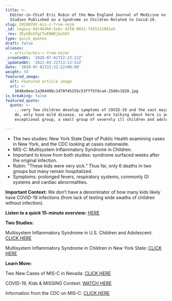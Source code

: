 ```yaml
---
title: >-
  Editor-in-Chief Eric Rubin of the New England Journal of Medicine on Two
  Studies Published on a Syndrome in Children Related to Covid-19.
slug: 20200701-mis-c-from-nejm
_id: legacy-8dc4b4b6-5e6c-4258-8021-7d25221081eb
_rev: ZEyhBiGfgCfwE8WOjbuSbY
type: quick_quotes
draft: false
aliases:
  - article/mis-c-from-nejm/
_createdAt: '2020-07-01T22:22:22Z'
_updatedAt: '2021-03-22T13:12:52Z'
date: '2020-07-01T22:22:22+00:00'
weight: 50
featured_image:
  alt: Featured article image
  url: >-
    1646e8eac1a30449bc1d78f45155c53fff5fdca4-2560x1920.jpg
is_breaking: false
featured_quote:
  quote: >-
    ...very few children develop symptoms of COVID-19 and the vast majority who
    do, only have mild disease, so what we are talking about here is an
    exceptional group, a small group of severely ill children and adolescents.

---
```

* The two studies: New York State Dept of Public Health examining cases in New York, and the CDC looking at cases nationwide.
* MIS-C: Multisystem Inflammatory Syndrome in Children.
* Important to know from both studies: syndrome surfaced weeks after the original infection.
* Rubin: “These kids were very sick.” Thus far, only 6 deaths in two groups but many remain hospitalized.
* Symptoms: prolonged fevers, respiratory systems, commonly GI systems and cardiac abnormalities.

**Important Context:** We don’t have a denominator of how many kids likely have COVID-19 infections (from lack of testing wide swaths of children without infection).

**Listen to a quick 15-minute overview:** [HERE](https://www.nejm.org/action/showMediaPlayer?doi=10.1056%2FNEJMdo005808&aid=10.1056%2FNEJMe2024117&area=)

**Two Studies:**

Multisystem Inflammatory Syndrome in U.S. Children and Adolescent: [CLICK HERE](https://www.nejm.org/doi/full/10.1056/NEJMoa2021680?query=recirc_curatedRelated_article)

Multisystem Inflammatory Syndrome in Children in New York State: [CLICK HERE](https://www.nejm.org/doi/full/10.1056/NEJMoa2021756?query=recirc_curatedRelated_article)

**Learn More:**

Two New Cases of MIS-C in Nevada: [CLICK HERE](https://www.ktnv.com/news/coronavirus/2-new-cases-of-mis-c-in-clark-county-children)

COVID-19, Kids & MISSING Context: [WATCH HERE](https://smarthernews.com/article/covid-19-kids-missing-context/)

Information from the CDC on MIS-C: [CLICK HERE](https://www.cdc.gov/mis-c/)